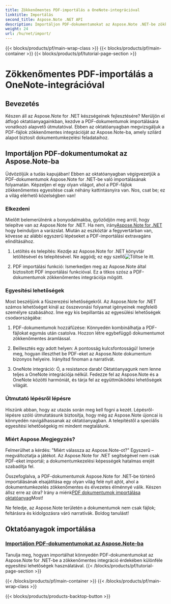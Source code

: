 ```yaml
---
title: Zökkenőmentes PDF-importálás a OneNote-integrációval
linktitle: Importálás
second_title: Aspose.Note .NET API
description: Importáljon PDF-dokumentumokat az Aspose.Note .NET-be zökkenőmentes integrációval, különféle egyesítési lehetőségek használatával. Tanuljon lépésenkénti oktatóanyagokkal, beleértve a OneNote-integrációt.
weight: 24
url: /hu/net/import/
---
```


{{< blocks/products/pf/main-wrap-class >}}
{{< blocks/products/pf/main-container >}}
{{< blocks/products/pf/tutorial-page-section >}}

# Zökkenőmentes PDF-importálás a OneNote-integrációval


## Bevezetés

Készen áll az Aspose.Note for .NET készségeinek fejlesztésére? Merüljön el átfogó oktatóanyagainkban, kezdve a PDF-dokumentumok importálására vonatkozó alapvető útmutatóval. Ebben az oktatóanyagban megvizsgáljuk a PDF-fájlok zökkenőmentes integrációját az Aspose.Note-ba, amely szilárd alapot biztosít dokumentumkezelési feladataihoz.

## Importáljon PDF-dokumentumokat az Aspose.Note-ba

Üdvözöljük a tudás kapujában! Ebben az oktatóanyagban végigvezetjük a PDF-dokumentumok Aspose.Note for .NET-be való importálásának folyamatán. Képzeljen el egy olyan világot, ahol a PDF-fájlok zökkenőmentes egyesítése csak néhány kattintásnyira van. Nos, csat be; ez a világ elérhető közelségben van!

### Elkezdeni

 Mielőtt belemerülnénk a bonyodalmakba, győződjön meg arról, hogy telepítve van az Aspose.Note for .NET. Ha nem, irány[Aspose.Note for .NET](https://products.aspose.com/note/net) hogy beinduljon a varázslat. Miután az eszköztár a fegyvertárban van, kövesse az alábbi egyszerű lépéseket a PDF-importálási extravagáns elindításához.

1. Letöltés és telepítés: Kezdje az Aspose.Note for .NET könyvtár letöltésével és telepítésével. Ne aggódj; ez egy szellő![Töltse le itt](https://downloads.aspose.com/note/net).

2. PDF importálási funkció: Ismerkedjen meg az Aspose.Note által biztosított PDF importálási funkcióval. Ez a titkos szósz a PDF-dokumentumok zökkenőmentes integrációja mögött.

### Egyesítési lehetőségek

Most beszéljünk a fűszerezési lehetőségekről. Az Aspose.Note for .NET számos lehetőséget kínál az összevonási folyamat igényeinek megfelelő személyre szabásához. Íme egy kis bepillantás az egyesülési lehetőségek csodaországába:

1. PDF-dokumentumok hozzáfűzése: Könnyedén kombinálhatja a PDF-fájlokat egymás után csatolva. Hozzon létre egybefüggő dokumentumot zökkenőmentes áramlással.

2. Beillesztés egy adott helyen: A pontosság kulcsfontosságú! Ismerje meg, hogyan illeszthet be PDF-eket az Aspose.Note dokumentum bizonyos helyeire. Irányítsd finoman a narratívát.

3. OneNote integráció: Ó, a resistance darab! Oktatóanyagunk nem lenne teljes a OneNote integrációja nélkül. Fedezze fel az Aspose.Note és a OneNote közötti harmóniát, és tárja fel az együttműködési lehetőségek világát.

### Útmutató lépésről lépésre

Hiszünk abban, hogy az utazás során meg kell fogni a kezét. Lépésről-lépésre szóló útmutatásunk biztosítja, hogy még az Aspose.Note újoncai is könnyedén navigálhassanak az oktatóanyagban. A telepítéstől a speciális egyesítési lehetőségekig mi mindent megtalálunk.

### Miért Aspose.Megjegyzés?

Felmerülhet a kérdés: "Miért válassza az Aspose.Note-ot?" Egyszerű – megváltoztatja a játékot. Az Aspose.Note for .NET segítségével nem csak PDF-eket importál; a dokumentumkezelési képességek hatalmas erejét szabadítja fel.

 Összefoglalva, a PDF-dokumentumok Aspose.Note for .NET-be történő importálásának elsajátítása egy olyan világ felé nyit ajtót, ahol a dokumentumkezelés zökkenőmentes és élvezetes élménnyé válik. Készen állsz erre az útra? Irány a miénk[PDF dokumentumok importálása oktatóanyag](./import-pdf-documents/)Most!

Ne feledje, az Aspose.Note területén a dokumentumok nem csak fájlok; feltárásra és kidolgozásra váró narratívák. Boldog tanulást!
## Oktatóanyagok importálása
### [Importáljon PDF-dokumentumokat az Aspose.Note-ba](./import-pdf-documents/)
Tanulja meg, hogyan importálhat könnyedén PDF-dokumentumokat az Aspose.Note for .NET-be a zökkenőmentes integráció érdekében különféle egyesítési lehetőségek használatával.
{{< /blocks/products/pf/tutorial-page-section >}}

{{< /blocks/products/pf/main-container >}}
{{< /blocks/products/pf/main-wrap-class >}}

{{< blocks/products/products-backtop-button >}}
